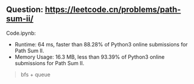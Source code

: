 ## Question: https://leetcode.cn/problems/path-sum-ii/

Code.ipynb:
* Runtime: 64 ms, faster than 88.28% of Python3 online submissions for Path Sum II.
* Memory Usage: 16.3 MB, less than 93.39% of Python3 online submissions for Path Sum II.
> bfs + queue